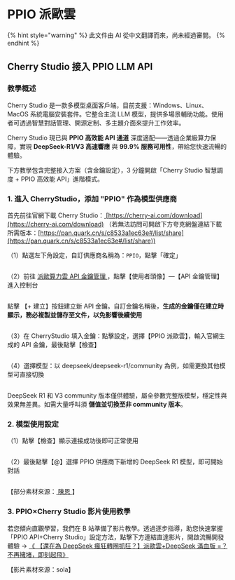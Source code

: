 # PPIO 派歐雲


{% hint style="warning" %}
此文件由 AI 從中文翻譯而來，尚未經過審閱。
{% endhint %}




## Cherry Studio 接入 PPIO LLM API

### [​](https://ppinfra.com/docs/third-party/cherry-studio-use#%E6%95%99%E7%A8%8B%E6%A6%82%E8%BF%B0)教學概述 <a href="#e6-95-99-e7-a8-8b-e6-a6-82-e8-bf-b0" id="e6-95-99-e7-a8-8b-e6-a6-82-e8-bf-b0"></a>

Cherry Studio 是一款多模型桌面客戶端，目前支援：Windows、Linux、MacOS 系統電腦安裝套件。它整合主流 LLM 模型，提供多場景輔助功能。使用者可透過智慧對話管理、開源定制、多主題介面來提升工作效率。

Cherry Studio 現已與 **PPIO 高效能 API 通道** 深度適配——透過企業級算力保障，實現 **DeepSeek-R1/V3 高速響應** 與 **99.9% 服務可用性**，帶給您快速流暢的體驗。

下方教學包含完整接入方案（含金鑰設定），3 分鐘開啟「Cherry Studio 智慧調度 + PPIO 高效能 API」進階模式。

### [​](https://ppinfra.com/docs/third-party/cherry-studio-use#1-%E8%BF%9B%E5%85%A5-cherrystudio%EF%BC%8C%E6%B7%BB%E5%8A%A0-%E2%80%9Cppio%E2%80%9D-%E4%BD%9C%E4%B8%BA%E6%A8%A1%E5%9E%8B%E6%8F%90%E4%BE%9B%E5%95%86)1. 進入 CherryStudio，添加 "PPIO" 作為模型供應商 <a href="#id-1-e8-bf-9b-e5-85-a5-cherrystudio-ef-bc-8c-e6-b7-bb-e5-8a-a0-e2-80-9cppio-e2-80-9d-e4-bd-9c-e4-b8-ba" id="id-1-e8-bf-9b-e5-85-a5-cherrystudio-ef-bc-8c-e6-b7-bb-e5-8a-a0-e2-80-9cppio-e2-80-9d-e4-bd-9c-e4-b8-ba"></a>

首先前往官網下載 Cherry Studio：[ ](https://cherry-ai.com/download)[https://cherry-ai.com/download](https://cherry-ai.com/download) （若無法訪問可開啟下方夸克網盤連結下載所需版本：[https://pan.quark.cn/s/c8533a1ec63e#/list/share](https://pan.quark.cn/s/c8533a1ec63e#/list/share))

（1）點選左下角設定，自訂供應商名稱為：`PPIO`，點擊「確定」

<figure><img src="https://static.ppinfra.com/docs/image/llm/cherry-studio-setting.png" alt=""><figcaption></figcaption></figure>

（2）前往 [派歐算力雲 API 金鑰管理 ](https://ppinfra.com/user/register?invited_by=JYT9GD\&utm_source=github_cherry-studio)，點擊【使用者頭像】—【API 金鑰管理】進入控制台

<figure><img src="https://static.ppinfra.com/docs/image/llm/ppinfra-create-api-key-01.png" alt=""><figcaption></figcaption></figure>

點擊 【+ 建立】按鈕建立新 API 金鑰。自訂金鑰名稱後，**生成的金鑰僅在建立時顯示，務必複製並儲存至文件，以免影響後續使用**

<figure><img src="https://static.ppinfra.com/docs/image/llm/ppinfra-create-api-key-02.png" alt=""><figcaption></figcaption></figure>

（3）在 CherryStudio 填入金鑰：點擊設定，選擇【PPIO 派歐雲】，輸入官網生成的 API 金鑰，最後點擊【檢查】

<figure><img src="https://static.ppinfra.com/docs/image/llm/cherry-studio-3601.PNG" alt=""><figcaption></figcaption></figure>

（4）選擇模型：以 deepseek/deepseek-r1/community 為例，如需更換其他模型可直接切換

<figure><img src="https://static.ppinfra.com/docs/image/llm/cherry-studio-3602.PNG" alt=""><figcaption></figcaption></figure>

DeepSeek R1 和 V3 community 版本僅供體驗，屬全參數完整版模型，穩定性與效果無差異。如需大量呼叫須 **儲值並切換至非 community 版本**。

### [​](https://ppinfra.com/docs/third-party/cherry-studio-use#2-%E6%A8%A1%E5%9E%8B%E4%BD%BF%E7%94%A8%E9%85%8D%E7%BD%AE)2. 模型使用設定 <a href="#id-2-e6-a8-a1-e5-9e-8b-e4-bd-bf-e7-94-a8-e9-85-8d-e7-bd-ae" id="id-2-e6-a8-a1-e5-9e-8b-e4-bd-bf-e7-94-a8-e9-85-8d-e7-bd-ae"></a>

（1）點擊【檢查】顯示連接成功後即可正常使用

<figure><img src="https://static.ppinfra.com/docs/image/llm/cherry-studio-3603.png" alt=""><figcaption></figcaption></figure>

（2）最後點擊【@】選擇 PPIO 供應商下新增的 DeepSeek R1 模型，即可開始對話

<figure><img src="https://static.ppinfra.com/docs/image/llm/cherry-studio-ppio-config-02.png" alt=""><figcaption></figcaption></figure>

【部分素材來源：[ 陳恩 ](https://www.kdocs.cn/l/ctGiF5K6PQoO)】

### [​](https://ppinfra.com/docs/third-party/cherry-studio-use#3-ppio%C3%97cherry-studio-%E8%A7%86%E9%A2%91%E4%BD%BF%E7%94%A8%E6%95%99%E7%A8%8B)3. PPIO×Cherry Studio 影片使用教學 <a href="#id-3-ppio-c3-97cherry-studio-e8-a7-86-e9-a2-91-e4-bd-bf-e7-94-a8-e6-95-99-e7-a8-8b" id="id-3-ppio-c3-97cherry-studio-e8-a7-86-e9-a2-91-e4-bd-bf-e7-94-a8-e6-95-99-e7-a8-8b"></a>

若您傾向直觀學習，我們在 B 站準備了影片教學。透過逐步指導，助您快速掌握「PPIO API+Cherry Studio」設定方法，點擊下方連結直達影片，開啟流暢開發體驗 → [《 【還在為 DeepSeek 瘋狂轉圈抓狂？】派歐雲+DeepSeek 滿血版 =？不再擁堵，即刻起飛》](https://www.bilibili.com/video/BV1BZNmeTEwg/?buvid=XX82F37818653072D274A6BB8A4FE7938A30C\&from_spmid=search.search-result.0.0\&is_story_h5=false\&mid=3CpKQv%2Bjnb8k6iTGlUl1eH8FTQ%2FSZMtL1rElX6M3iMo%3D\&plat_id=116\&share_from=ugc\&share_medium=android\&share_plat=android\&share_session_id=b892268f-5751-4f6e-9690-50b37855d346\&share_source=WEIXIN\&share_source=weixin\&share_tag=s_i\&spmid=united.player-video-detail.0.0\&timestamp=1739160448\&unique_k=eKDZuRP\&up_id=3546757841554023\&vd_source=50fea165795ccc47455a165f5bcaeed2)

【影片素材來源：sola】